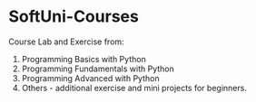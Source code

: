 # SoftUni-Courses
Course Lab and Exercise from:
1. Programming Basics with Python
2. Programming Fundamentals with Python
3. Programming Advanced with Python
4. Others - additional exercise and mini projects for beginners.
